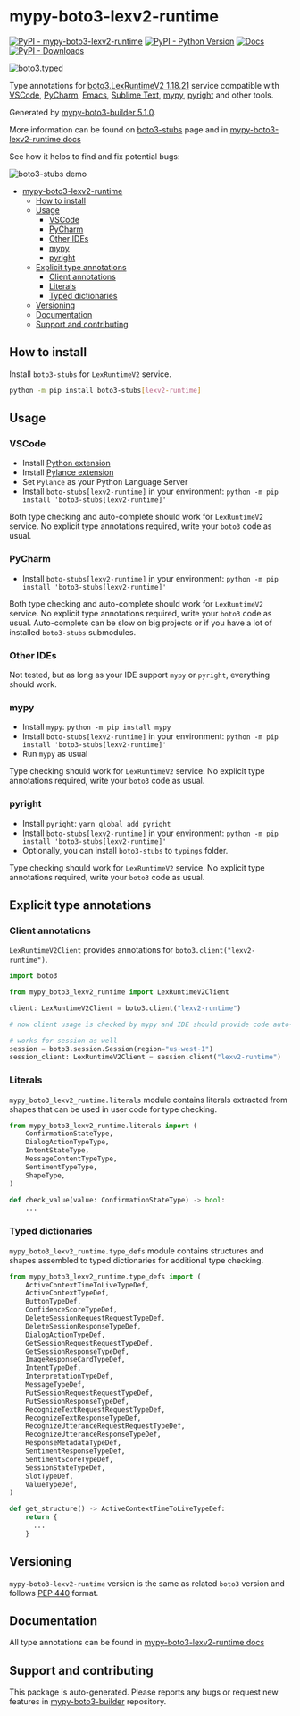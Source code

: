 <a id="mypy-boto3-lexv2-runtime"></a>

# mypy-boto3-lexv2-runtime

[![PyPI - mypy-boto3-lexv2-runtime](https://img.shields.io/pypi/v/mypy-boto3-lexv2-runtime.svg?color=blue)](https://pypi.org/project/mypy-boto3-lexv2-runtime)
[![PyPI - Python Version](https://img.shields.io/pypi/pyversions/mypy-boto3-lexv2-runtime.svg?color=blue)](https://pypi.org/project/mypy-boto3-lexv2-runtime)
[![Docs](https://img.shields.io/readthedocs/mypy-boto3-builder.svg?color=blue)](https://mypy-boto3-builder.readthedocs.io/)
[![PyPI - Downloads](https://img.shields.io/pypi/dw/mypy-boto3-lexv2-runtime?color=blue)](https://pypistats.org/packages/mypy-boto3-lexv2-runtime)

![boto3.typed](https://github.com/vemel/mypy_boto3_builder/raw/master/logo.png)

Type annotations for
[boto3.LexRuntimeV2 1.18.21](https://boto3.amazonaws.com/v1/documentation/api/1.18.21/reference/services/lexv2-runtime.html#LexRuntimeV2)
service compatible with [VSCode](https://code.visualstudio.com/),
[PyCharm](https://www.jetbrains.com/pycharm/),
[Emacs](https://www.gnu.org/software/emacs/),
[Sublime Text](https://www.sublimetext.com/),
[mypy](https://github.com/python/mypy),
[pyright](https://github.com/microsoft/pyright) and other tools.

Generated by
[mypy-boto3-builder 5.1.0](https://github.com/vemel/mypy_boto3_builder).

More information can be found on
[boto3-stubs](https://pypi.org/project/boto3-stubs/) page and in
[mypy-boto3-lexv2-runtime docs](https://vemel.github.io/boto3_stubs_docs/mypy_boto3_lexv2_runtime/)

See how it helps to find and fix potential bugs:

![boto3-stubs demo](https://github.com/vemel/mypy_boto3_builder/raw/master/demo.gif)

- [mypy-boto3-lexv2-runtime](#mypy-boto3-lexv2-runtime)
  - [How to install](#how-to-install)
  - [Usage](#usage)
    - [VSCode](#vscode)
    - [PyCharm](#pycharm)
    - [Other IDEs](#other-ides)
    - [mypy](#mypy)
    - [pyright](#pyright)
  - [Explicit type annotations](#explicit-type-annotations)
    - [Client annotations](#client-annotations)
    - [Literals](#literals)
    - [Typed dictionaries](#typed-dictionaries)
  - [Versioning](#versioning)
  - [Documentation](#documentation)
  - [Support and contributing](#support-and-contributing)

<a id="how-to-install"></a>

## How to install

Install `boto3-stubs` for `LexRuntimeV2` service.

```bash
python -m pip install boto3-stubs[lexv2-runtime]
```

<a id="usage"></a>

## Usage

<a id="vscode"></a>

### VSCode

- Install
  [Python extension](https://marketplace.visualstudio.com/items?itemName=ms-python.python)
- Install
  [Pylance extension](https://marketplace.visualstudio.com/items?itemName=ms-python.vscode-pylance)
- Set `Pylance` as your Python Language Server
- Install `boto-stubs[lexv2-runtime]` in your environment:
  `python -m pip install 'boto3-stubs[lexv2-runtime]'`

Both type checking and auto-complete should work for `LexRuntimeV2` service. No
explicit type annotations required, write your `boto3` code as usual.

<a id="pycharm"></a>

### PyCharm

- Install `boto-stubs[lexv2-runtime]` in your environment:
  `python -m pip install 'boto3-stubs[lexv2-runtime]'`

Both type checking and auto-complete should work for `LexRuntimeV2` service. No
explicit type annotations required, write your `boto3` code as usual.
Auto-complete can be slow on big projects or if you have a lot of installed
`boto3-stubs` submodules.

<a id="other-ides"></a>

### Other IDEs

Not tested, but as long as your IDE support `mypy` or `pyright`, everything
should work.

<a id="mypy"></a>

### mypy

- Install `mypy`: `python -m pip install mypy`
- Install `boto-stubs[lexv2-runtime]` in your environment:
  `python -m pip install 'boto3-stubs[lexv2-runtime]'`
- Run `mypy` as usual

Type checking should work for `LexRuntimeV2` service. No explicit type
annotations required, write your `boto3` code as usual.

<a id="pyright"></a>

### pyright

- Install `pyright`: `yarn global add pyright`
- Install `boto-stubs[lexv2-runtime]` in your environment:
  `python -m pip install 'boto3-stubs[lexv2-runtime]'`
- Optionally, you can install `boto3-stubs` to `typings` folder.

Type checking should work for `LexRuntimeV2` service. No explicit type
annotations required, write your `boto3` code as usual.

<a id="explicit-type-annotations"></a>

## Explicit type annotations

<a id="client-annotations"></a>

### Client annotations

`LexRuntimeV2Client` provides annotations for `boto3.client("lexv2-runtime")`.

```python
import boto3

from mypy_boto3_lexv2_runtime import LexRuntimeV2Client

client: LexRuntimeV2Client = boto3.client("lexv2-runtime")

# now client usage is checked by mypy and IDE should provide code auto-complete

# works for session as well
session = boto3.session.Session(region="us-west-1")
session_client: LexRuntimeV2Client = session.client("lexv2-runtime")
```

<a id="literals"></a>

### Literals

`mypy_boto3_lexv2_runtime.literals` module contains literals extracted from
shapes that can be used in user code for type checking.

```python
from mypy_boto3_lexv2_runtime.literals import (
    ConfirmationStateType,
    DialogActionTypeType,
    IntentStateType,
    MessageContentTypeType,
    SentimentTypeType,
    ShapeType,
)

def check_value(value: ConfirmationStateType) -> bool:
    ...
```

<a id="typed-dictionaries"></a>

### Typed dictionaries

`mypy_boto3_lexv2_runtime.type_defs` module contains structures and shapes
assembled to typed dictionaries for additional type checking.

```python
from mypy_boto3_lexv2_runtime.type_defs import (
    ActiveContextTimeToLiveTypeDef,
    ActiveContextTypeDef,
    ButtonTypeDef,
    ConfidenceScoreTypeDef,
    DeleteSessionRequestRequestTypeDef,
    DeleteSessionResponseTypeDef,
    DialogActionTypeDef,
    GetSessionRequestRequestTypeDef,
    GetSessionResponseTypeDef,
    ImageResponseCardTypeDef,
    IntentTypeDef,
    InterpretationTypeDef,
    MessageTypeDef,
    PutSessionRequestRequestTypeDef,
    PutSessionResponseTypeDef,
    RecognizeTextRequestRequestTypeDef,
    RecognizeTextResponseTypeDef,
    RecognizeUtteranceRequestRequestTypeDef,
    RecognizeUtteranceResponseTypeDef,
    ResponseMetadataTypeDef,
    SentimentResponseTypeDef,
    SentimentScoreTypeDef,
    SessionStateTypeDef,
    SlotTypeDef,
    ValueTypeDef,
)

def get_structure() -> ActiveContextTimeToLiveTypeDef:
    return {
      ...
    }
```

<a id="versioning"></a>

## Versioning

`mypy-boto3-lexv2-runtime` version is the same as related `boto3` version and
follows [PEP 440](https://www.python.org/dev/peps/pep-0440/) format.

<a id="documentation"></a>

## Documentation

All type annotations can be found in
[mypy-boto3-lexv2-runtime docs](https://vemel.github.io/boto3_stubs_docs/mypy_boto3_lexv2_runtime/)

<a id="support-and-contributing"></a>

## Support and contributing

This package is auto-generated. Please reports any bugs or request new features
in [mypy-boto3-builder](https://github.com/vemel/mypy_boto3_builder/issues/)
repository.
